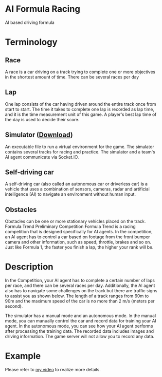 # AI Formula Racing
AI based driving formula

# Terminology


## Race
A race is a car driving on a track trying to complete one or more objectives in the shortest amount of time.
There can be several races per day

## Lap
One lap consists of the car having driven around the entire track once from start to start.
The time it takes to complete one lap is recorded as lap time, and it is the time measurement unit of this game.
A player's best lap time of the day is used to decide their score.

## Simulator ([Download](https://drive.google.com/file/d/15HoSwbtZnr35t4MGaDBXbpkm4gNy6QhS/view?usp=sharing))
An executable file to run a virtual environment for the game.
The simulator contains several tracks for racing and practice.
The simulator and a team's AI agent communicate via Socket.IO.

## Self-driving car
A self-driving car (also called an autonomous car or driverless car) is a vehicle that uses a combination of sensors, cameras, radar and artificial intelligence (AI) to navigate an environment without human input.

## Obstacles
Obstacles can be one or more stationary vehicles placed on the track.
Formula Trend Preliminary Competition
Formula Trend is a racing competition that is designed specifically for AI agents. In the competition, an AI agent has to control a car based on footage from the front bumper camera and other information, such as speed, throttle, brakes and so on. Just like Formula 1, the faster you finish a lap, the higher your rank will be.


# Description
In the Competition, your AI agent has to complete a certain number of laps per race, and there can be several races per day. Additionally, the AI agent also has to navigate some challenges on the track but there are traffic signs to assist you as shown below. The length of a track ranges from 60m to 90m and the maximum speed of the car is no more than 2 m/s (meters per second).

The simulator has a manual mode and an autonomous mode. In the manual mode, you can manually control the car and record data for training your AI agent. In the autonomous mode, you can see how your AI agent performs after processing the training data. The recorded data includes images and driving information. The game server will not allow you to record any data.


# Example
Please refer to [my video](https://www.youtube.com/watch?v=bvX_Qhs79-E&t=466s) to realize more details.

